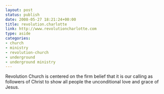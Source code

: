 ```yaml
---
layout: post
status: publish
date: 2008-05-27 18:21:24+00:00
title: revolution.charlotte
link: http://www.revolutioncharlotte.com
type: aside
categories:
- church
- ministry
- revolution-church
- underground
- underground ministry
---
```


Revolution Church is centered on the firm belief that it is our calling as followers of Christ to show all people the unconditional love and grace of Jesus.
